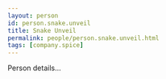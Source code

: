 ```yaml
---
layout: person
id: person.snake.unveil
title: Snake Unveil
permalink: people/person.snake.unveil.html
tags: [company.spice]
---
```


Person details...